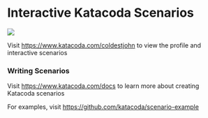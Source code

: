 # Interactive Katacoda Scenarios

[![](http://shields.katacoda.com/katacoda/coldestjohn/count.svg)](https://www.katacoda.com/coldestjohn "Get your profile on Katacoda.com")

Visit https://www.katacoda.com/coldestjohn to view the profile and interactive scenarios

### Writing Scenarios
Visit https://www.katacoda.com/docs to learn more about creating Katacoda scenarios

For examples, visit https://github.com/katacoda/scenario-example

